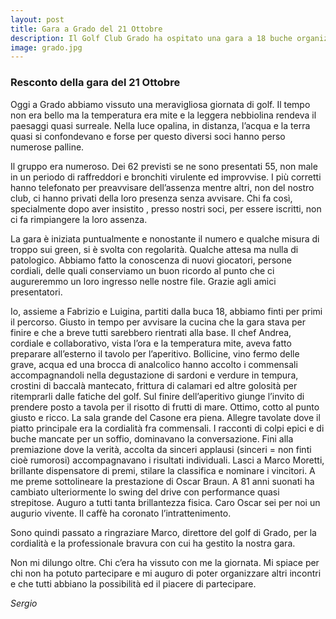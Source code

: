 ```yaml
---
layout: post
title: Gara a Grado del 21 Ottobre
description: Il Golf Club Grado ha ospitato una gara a 18 buche organizzata dalla Faula
image: grado.jpg
---
```


### Resconto della gara del 21 Ottobre

Oggi a Grado abbiamo vissuto una meravigliosa giornata di golf. Il tempo non era bello ma la temperatura era mite e la leggera nebbiolina rendeva il paesaggi quasi surreale. Nella luce opalina, in distanza, l’acqua e la terra quasi si confondevano e forse per questo diversi soci hanno perso numerose palline.

Il gruppo era numeroso. Dei 62 previsti se ne sono presentati 55, non male in un periodo di raffreddori e bronchiti virulente ed improvvise. I più corretti hanno telefonato per preavvisare dell’assenza mentre altri, non del nostro club, ci hanno privati della loro presenza senza avvisare. Chi fa così, specialmente dopo aver insistito , presso nostri soci, per essere iscritti, non ci fa rimpiangere la loro assenza.

La gara è iniziata puntualmente e nonostante il numero e qualche misura di troppo sui green, si è svolta con regolarità. Qualche attesa ma nulla di patologico. Abbiamo fatto la conoscenza di nuovi giocatori, persone cordiali, delle quali conserviamo un buon ricordo al punto che ci augureremmo un loro ingresso nelle nostre file. Grazie agli amici presentatori.

Io, assieme a Fabrizio e Luigina, partiti dalla buca 18, abbiamo finti per primi il percorso. Giusto in tempo per avvisare la cucina che la gara stava per finire e che a breve tutti sarebbero rientrati alla base. Il chef Andrea, cordiale e collaborativo, vista l’ora e la temperatura mite, aveva fatto preparare all’esterno il tavolo per l’aperitivo.  Bollicine, vino fermo delle grave, acqua ed una brocca di analcolico hanno accolto i commensali accompagnandoli nella degustazione di sardoni e verdure in tempura, crostini di baccalà mantecato, frittura di calamari ed altre golosità per ritemprarli dalle fatiche del  golf. Sul finire dell’aperitivo giunge l’invito di prendere posto a tavola per il risotto di frutti di mare. Ottimo, cotto al punto giusto e ricco. La sala grande del Casone era piena. Allegre tavolate dove il piatto principale era la cordialità fra commensali. I racconti di colpi epici e di buche mancate per un soffio, dominavano la conversazione. Fini alla premiazione dove la verità, accolta da sinceri applausi (sinceri = non finti cioè rumorosi) accompagnavano i risultati individuali. Lasci a Marco Moretti, brillante dispensatore di premi, stilare la classifica e nominare i vincitori. A me preme sottolineare la prestazione di Oscar Braun. A 81 anni suonati ha cambiato ulteriormente lo swing del drive con performance quasi strepitose. Auguro a tutti tanta brillantezza fisica. Caro Oscar sei per noi un augurio vivente. Il caffè ha coronato l’intrattenimento.

Sono quindi passato a ringraziare Marco, direttore del golf di Grado, per la cordialità e la professionale bravura con cui ha gestito la nostra gara.

Non mi dilungo oltre. Chi c’era ha vissuto con me la giornata. Mi spiace per chi non ha potuto partecipare e mi auguro di poter organizzare altri incontri e che tutti abbiano la possibilità ed il piacere di partecipare.


_Sergio_
